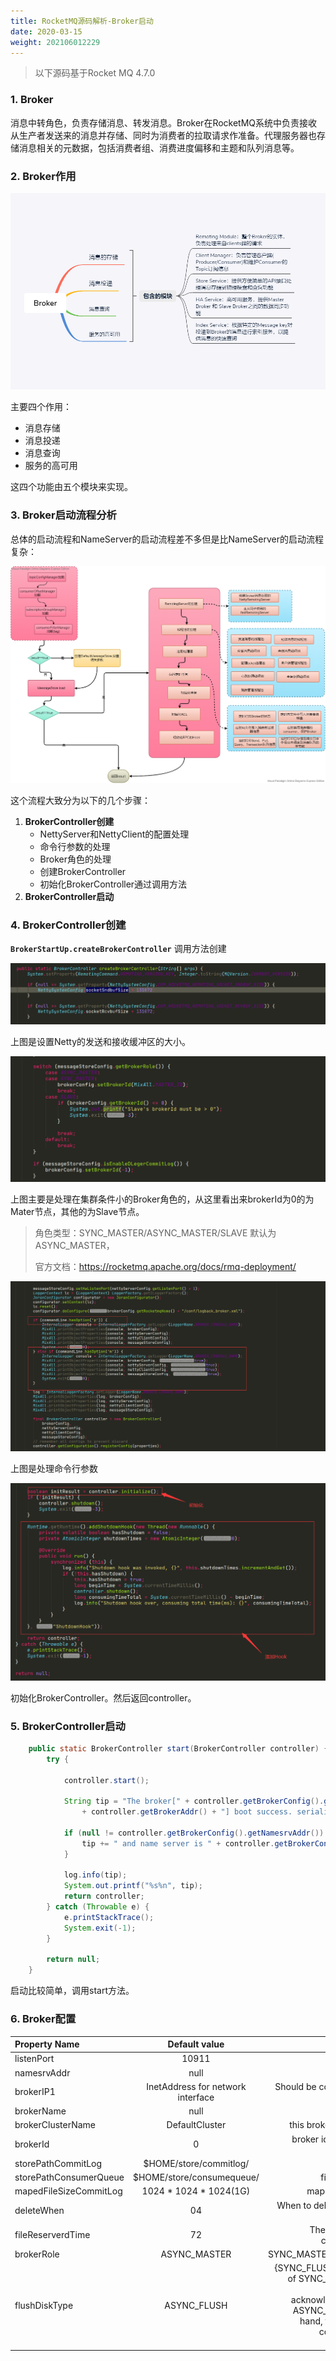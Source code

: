 ```yaml
---
title: RocketMQ源码解析-Broker启动
date: 2020-03-15
weight: 202106012229
---
```


> 以下源码基于Rocket MQ 4.7.0

### 1. Broker

消息中转角色，负责存储消息、转发消息。Broker在RocketMQ系统中负责接收从生产者发送来的消息并存储、同时为消费者的拉取请求作准备。代理服务器也存储消息相关的元数据，包括消费者组、消费进度偏移和主题和队列消息等。

### 2. Broker作用

![](https://github.com/mxsm/document/blob/master/image/MQ/RocketMQ/Broker%E5%8A%9F%E8%83%BD%E5%88%97%E8%A1%A8%E5%9B%BE.png?raw=true)

主要四个作用：

- 消息存储
- 消息投递
- 消息查询
- 服务的高可用

这四个功能由五个模块来实现。

### 3. Broker启动流程分析

总体的启动流程和NameServer的启动流程差不多但是比NameServer的启动流程复杂：

![](https://github.com/mxsm/document/blob/master/image/MQ/RocketMQ/BrokerControllerFlowchart.png?raw=true)

这个流程大致分为以下的几个步骤：

1. **BrokerController创建**
   - NettyServer和NettyClient的配置处理
   - 命令行参数的处理
   - Broker角色的处理
   - 创建BrokerController
   - 初始化BrokerController通过调用方法
2. **BrokerController启动**

### 4. BrokerController创建

**`BrokerStartUp.createBrokerController`** 调用方法创建

![](https://github.com/mxsm/document/blob/master/image/MQ/RocketMQ/%E8%AE%BE%E7%BD%AE%E5%8F%91%E9%80%81%E5%8C%BA%E6%8E%A5%E6%94%B6%E5%8C%BA%E7%9A%84%E7%BC%93%E5%AD%98.png?raw=true)

上图是设置Netty的发送和接收缓冲区的大小。

![](https://github.com/mxsm/document/blob/master/image/MQ/RocketMQ/Broker%E8%A7%92%E8%89%B2%E5%A4%84%E7%90%86.png?raw=true)

上图主要是处理在集群条件小的Broker角色的，从这里看出来brokerId为0的为Mater节点，其他的为Slave节点。

> 角色类型：SYNC_MASTER/ASYNC_MASTER/SLAVE 默认为ASYNC_MASTER，
>
> 官方文档：https://rocketmq.apache.org/docs/rmq-deployment/

![](https://github.com/mxsm/document/blob/master/image/MQ/RocketMQ/%E5%91%BD%E4%BB%A4%E8%A1%8C%E5%8F%82%E6%95%B0%E5%A4%84%E7%90%86.png?raw=true)

上图是处理命令行参数

![](https://github.com/mxsm/document/blob/master/image/MQ/RocketMQ/%E5%88%9D%E5%A7%8B%E5%8C%96BrokerController.png?raw=true)

初始化BrokerController。然后返回controller。

### 5. BrokerController启动

```java
    public static BrokerController start(BrokerController controller) {
        try {

            controller.start();

            String tip = "The broker[" + controller.getBrokerConfig().getBrokerName() + ", "
                + controller.getBrokerAddr() + "] boot success. serializeType=" + RemotingCommand.getSerializeTypeConfigInThisServer();

            if (null != controller.getBrokerConfig().getNamesrvAddr()) {
                tip += " and name server is " + controller.getBrokerConfig().getNamesrvAddr();
            }

            log.info(tip);
            System.out.printf("%s%n", tip);
            return controller;
        } catch (Throwable e) {
            e.printStackTrace();
            System.exit(-1);
        }

        return null;
    }

```

启动比较简单，调用start方法。

### 6. Broker配置

| Property Name          |           Default value           |                                                      Details |
| :--------------------- | :-------------------------------: | -----------------------------------------------------------: |
| listenPort             |               10911               |                                       listen port for client |
| namesrvAddr            |               null                |                                          name server address |
| brokerIP1              | InetAddress for network interface |            Should be configured if having multiple addresses |
| brokerName             |               null                |                                                  broker name |
| brokerClusterName      |          DefaultCluster           |                         this broker belongs to which cluster |
| brokerId               |                 0                 |      broker id, 0 means master, positive integers mean slave |
| storePathCommitLog     |      $HOME/store/commitlog/       |                                     file path for commit log |
| storePathConsumerQueue |     $HOME/store/consumequeue/     |                                  file path for consume queue |
| mapedFileSizeCommitLog |      1024 * 1024 * 1024(1G)       |                              mapped file size for commit log |
| deleteWhen             |                04                 | When to delete the commitlog which is out of the reserve time |
| fileReserverdTime      |                72                 |   The number of hours to keep a commitlog before deleting it |
| brokerRole             |           ASYNC_MASTER            |                               SYNC_MASTER/ASYNC_MASTER/SLAVE |
| flushDiskType          |            ASYNC_FLUSH            | {SYNC_FLUSH/ASYNC_FLUSH}. Broker of SYNC_FLUSH mode flushes each message onto disk before acknowledging producer. Broker of ASYNC_FLUSH mode, on the other hand, takes advantage of group-committing, achieving better performance. |